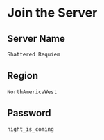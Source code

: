 # Join the Server

## Server Name
```
Shattered Requiem
```

## Region
```
NorthAmericaWest
```

## Password
```
night_is_coming
```
